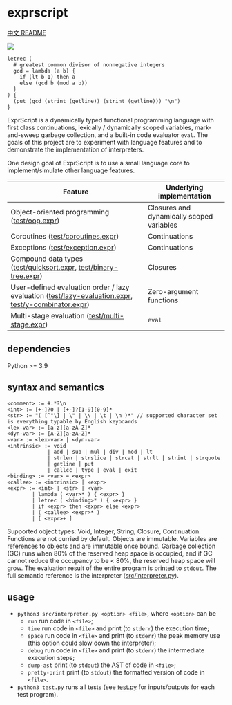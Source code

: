# exprscript

[中文 README](README-CN.md)

![](https://github.com/sdingcn/expr/actions/workflows/auto-test.yml/badge.svg)

```
letrec (
  # greatest common divisor of nonnegative integers
  gcd = lambda (a b) {
    if (lt b 1) then a
    else (gcd b (mod a b))
  }
) {
  (put (gcd (strint (getline)) (strint (getline))) "\n")
}
```

ExprScript is a dynamically typed functional programming language with first class continuations,
lexically / dynamically scoped variables, mark-and-sweep garbage collection,
and a built-in code evaluator `eval`.
The goals of this project are to experiment with language features
and to demonstrate the implementation of interpreters.

One design goal of ExprScript is to use a small language core
to implement/simulate other language features.

| Feature | Underlying implementation |
| --- | --- |
| Object-oriented programming ([test/oop.expr](test/oop.expr)) | Closures and dynamically scoped variables |
| Coroutines ([test/coroutines.expr](test/coroutines.expr)) | Continuations |
| Exceptions ([test/exception.expr](test/exception.expr)) | Continuations |
| Compound data types ([test/quicksort.expr](test/quicksort.expr), [test/binary-tree.expr](test/binary-tree.expr)) | Closures |
| User-defined evaluation order / lazy evaluation ([test/lazy-evaluation.expr](test/lazy-evaluation.expr), [test/y-combinator.expr](test/y-combinator.expr)) | Zero-argument functions |
| Multi-stage evaluation ([test/multi-stage.expr](test/multi-stage.expr)) | `eval` |

## dependencies

Python >= 3.9

## syntax and semantics

```
<comment> := #.*?\n
<int> := [+-]?0 | [+-]?[1-9][0-9]*
<str> := "( [^"\] | \" | \\ | \t | \n )*" // supported character set is everything typable by English keyboards
<lex-var> := [a-z][a-zA-Z]*
<dyn-var> := [A-Z][a-zA-Z]*
<var> := <lex-var> | <dyn-var>
<intrinsic> := void
             | add | sub | mul | div | mod | lt
             | strlen | strslice | strcat | strlt | strint | strquote
             | getline | put
             | callcc | type | eval | exit
<binding> := <var> = <expr>
<callee> := <intrinsic> | <expr>
<expr> := <int> | <str> | <var>
        | lambda ( <var>* ) { <expr> }
        | letrec ( <binding>* ) { <expr> }
        | if <expr> then <expr> else <expr>
        | ( <callee> <expr>* )
        | [ <expr>+ ]
```

Supported object types: Void, Integer, String, Closure, Continuation.
Functions are not curried by default.
Objects are immutable.
Variables are references to objects and are immutable once bound.
Garbage collection (GC) runs when 80% of the reserved heap space is occupied,
and if GC cannot reduce the occupancy to be < 80%, the reserved heap space will grow.
The evaluation result of the entire program is printed to `stdout`.
The full semantic reference is the interpreter ([src/interpreter.py](src/interpreter.py)).

## usage

+ `python3 src/interpreter.py <option> <file>`, where `<option>` can be
  - `run` run code in `<file>`;
  - `time` run code in `<file>` and print (to `stderr`) the execution time;
  - `space` run code in `<file>` and print (to `stderr`) the peak memory use (this option could slow down the interpreter);
  - `debug` run code in `<file>` and print (to `stderr`) the intermediate execution steps;
  - `dump-ast` print (to `stdout`) the AST of code in `<file>`;
  - `pretty-print` print (to `stdout`) the formatted version of code in `<file>`.
+ `python3 test.py` runs all tests (see [test.py](test.py) for inputs/outputs for each test program).
